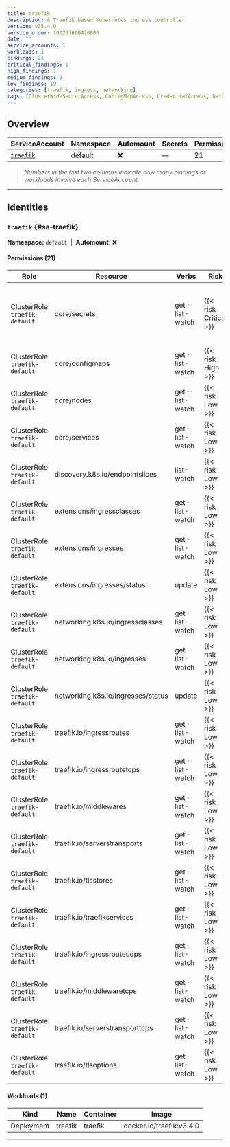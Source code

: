 ```yaml
---
title: traefik
description: A Traefik based Kubernetes ingress controller
version: v35.4.0
version_order: f0023f0004f0000
date: ""
service_accounts: 1
workloads: 1
bindings: 21
critical_findings: 1
high_findings: 1
medium_findings: 0
low_findings: 19
categories: [traefik, ingress, networking]
tags: [ClusterWideSecretAccess, ConfigMapAccess, CredentialAccess, DataExposure, InformationDisclosure]
---
```


## Overview

| ServiceAccount           | Namespace | Automount | Secrets | Permissions | Workloads |
| ------------------------ | --------- | --------- | ------- | ----------- | --------- |
| [`traefik`](#sa-traefik) | default   | ❌        | —       | 21          | 1         |

> _Numbers in the last two columns indicate how many bindings or workloads involve each ServiceAccount._

---

## Identities

### `traefik` {#sa-traefik}

**Namespace:** `default` &nbsp;|&nbsp; **Automount:** ❌

#### Permissions (21)

| Role                          | Resource                           | Verbs              | Risk                  | Tags                                                                                                                                |
| ----------------------------- | ---------------------------------- | ------------------ | --------------------- | ----------------------------------------------------------------------------------------------------------------------------------- |
| ClusterRole `traefik-default` | core/secrets                       | get · list · watch | {{< risk Critical >}} | {{< tag "ClusterWideSecretAccess" >}} {{< tag "CredentialAccess" >}} {{< tag "DataExposure" >}} {{< tag "InformationDisclosure" >}} |
| ClusterRole `traefik-default` | core/configmaps                    | get · list · watch | {{< risk High >}}     | {{< tag "ConfigMapAccess" >}} {{< tag "DataExposure" >}} {{< tag "InformationDisclosure" >}}                                        |
| ClusterRole `traefik-default` | core/nodes                         | get · list · watch | {{< risk Low >}}      |                                                                                                                                     |
| ClusterRole `traefik-default` | core/services                      | get · list · watch | {{< risk Low >}}      |                                                                                                                                     |
| ClusterRole `traefik-default` | discovery.k8s.io/endpointslices    | list · watch       | {{< risk Low >}}      |                                                                                                                                     |
| ClusterRole `traefik-default` | extensions/ingressclasses          | get · list · watch | {{< risk Low >}}      |                                                                                                                                     |
| ClusterRole `traefik-default` | extensions/ingresses               | get · list · watch | {{< risk Low >}}      |                                                                                                                                     |
| ClusterRole `traefik-default` | extensions/ingresses/status        | update             | {{< risk Low >}}      |                                                                                                                                     |
| ClusterRole `traefik-default` | networking.k8s.io/ingressclasses   | get · list · watch | {{< risk Low >}}      |                                                                                                                                     |
| ClusterRole `traefik-default` | networking.k8s.io/ingresses        | get · list · watch | {{< risk Low >}}      |                                                                                                                                     |
| ClusterRole `traefik-default` | networking.k8s.io/ingresses/status | update             | {{< risk Low >}}      |                                                                                                                                     |
| ClusterRole `traefik-default` | traefik.io/ingressroutes           | get · list · watch | {{< risk Low >}}      |                                                                                                                                     |
| ClusterRole `traefik-default` | traefik.io/ingressroutetcps        | get · list · watch | {{< risk Low >}}      |                                                                                                                                     |
| ClusterRole `traefik-default` | traefik.io/middlewares             | get · list · watch | {{< risk Low >}}      |                                                                                                                                     |
| ClusterRole `traefik-default` | traefik.io/serverstransports       | get · list · watch | {{< risk Low >}}      |                                                                                                                                     |
| ClusterRole `traefik-default` | traefik.io/tlsstores               | get · list · watch | {{< risk Low >}}      |                                                                                                                                     |
| ClusterRole `traefik-default` | traefik.io/traefikservices         | get · list · watch | {{< risk Low >}}      |                                                                                                                                     |
| ClusterRole `traefik-default` | traefik.io/ingressrouteudps        | get · list · watch | {{< risk Low >}}      |                                                                                                                                     |
| ClusterRole `traefik-default` | traefik.io/middlewaretcps          | get · list · watch | {{< risk Low >}}      |                                                                                                                                     |
| ClusterRole `traefik-default` | traefik.io/serverstransporttcps    | get · list · watch | {{< risk Low >}}      |                                                                                                                                     |
| ClusterRole `traefik-default` | traefik.io/tlsoptions              | get · list · watch | {{< risk Low >}}      |                                                                                                                                     |

#### Workloads (1)

| Kind       | Name    | Container | Image                    |
| ---------- | ------- | --------- | ------------------------ |
| Deployment | traefik | traefik   | docker.io/traefik:v3.4.0 |

---
